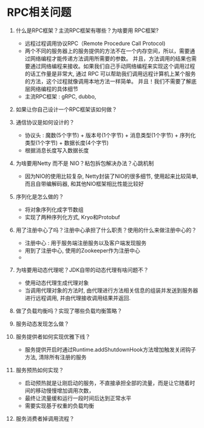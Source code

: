 # RPC相关问题
1. 什么是RPC框架？主流RPC框架有哪些？为啥要用 RPC框架?
   * 远程过程调用协议RPC（Remote Procedure Call Protocol)
   * 两个不同的服务器上的服务提供的方法不在一个内存空间，所以，需要通过网络编程才能传递方法调用所需要的参数。
   并且，方法调用的结果也需要通过网络编程来接收。如果我们自己手动网络编程来实现这个调用过程的话工作量是非常大,
   通过 RPC 可以帮助我们调用远程计算机上某个服务的方法，这个过程就像调用本地方法一样简单。
   并且！我们不需要了解底层网络编程的具体细节
   * 主流RPC框架 : gRPC, dubbo, 
2. 如果让你自己设计一个RPC框架该如何做？
3. 通信协议是如何设计的？
   * 协议头 : 魔数(5个字节) + 版本号(1个字节) + 消息类型(1个字节) + 序列化类型(1个字节) + 数据长度(4个字节)
   * 根据消息长度写入数据长度
4. 为啥要用Netty 而不是 NIO？粘包拆包解决办法？心跳机制
   * 因为NIO的使用比较复杂, Netty封装了NIO的很多细节, 使用起来比较简单, 而且自带编解码器, 和其他NIO框架相比性能比较好
   
5. 序列化是怎么做的？
   * 将对象序列化成字节数组
   * 实现了两种序列化方式, Kryo和Protobuf
6. 用了注册中心了吗？注册中心承担了什么职责？使用的什么来做注册中心的？
   * 注册中心 : 用于服务端注册服务以及客户端发现服务
   * 用到了注册中心, 使用的Zookeeper作为注册中心
   * 
7. 为啥要用动态代理呢？JDK自带的动态代理有啥问题不？
   * 使用动态代理生成代理对象
   * 当调用代理对象的方法时, 由代理进行方法相关信息的组装并发送到服务器进行远程调用, 并由代理接收调用结果并返回.
8. 做了负载均衡吗？实现了哪些负载均衡策略？

9. 服务动态发现怎么做？
10. 服务提供者如何实现优雅下线？
    * 服务提供开启时通过Runtime.addShutdownHook方法增加触发关闭钩子方法, 清除所有注册的服务
11. 服务预热如何实现？
    * 启动预热就是让刚启动的服务，不直接承担全部的流量，而是让它随着时间的移动慢慢增加调用次数，
    * 最终让流量缓和运行一段时间后达到正常水平
    * 需要实现基于权重的负载均衡
12. 服务消费者掉调用流程？